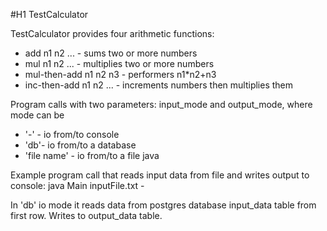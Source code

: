 #H1 TestCalculator 

TestCalculator provides four arithmetic functions:
- add n1 n2 ... - sums two or more numbers
- mul n1 n2 ... - multiplies two or more numbers
- mul-then-add n1 n2 n3 - performers n1*n2+n3
- inc-then-add n1 n2 ... - increments numbers then multiplies them

Program calls with two parameters: input_mode and output_mode, where mode can be
- '-' - io from/to console
- 'db'- io from/to a database
- 'file name' - io from/to a file
java

Example program call that reads input data from file and writes output to console:
java Main inputFile.txt -

In 'db' io mode it reads data from postgres database input_data table from first row. Writes to output_data table.
